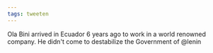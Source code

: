 ```yaml
---
tags: tweeten
---
```

Ola Bini arrived in Ecuador 6 years ago to work in a world renowned company. He didn't come to destabilize the Government of @lenin
